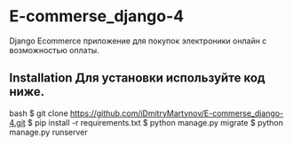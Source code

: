 # E-commerse_django-4
Django Ecommerce приложение для покупок электроники онлайн с возможностью оплаты.

## Installation Для установки используйте код ниже.

bash $ git clone https://github.com/iDmitryMartynov/E-commerse_django-4.git $ pip install -r requirements.txt $ python manage.py migrate $ python manage.py runserver
